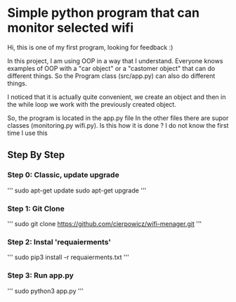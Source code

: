 # Simple python program that can monitor selected wifi

Hi, this is one of my first program, looking for feedback :) 

In this project, I am using OOP in a way that I understand. Everyone knows examples of OOP with a "car object" or a 
"castomer object" that can do different things. So the Program class (src/app.py) can also do different things.

I noticed that it is actually quite convenient, we create an object and then in the while loop we work 
with the previously created object. 

So, the program is located in the app.py file In the other files there are supor classes (monitoring.py wifi.py). 
Is this how it is done ? I do not know the first time I use this 

## Step By Step

### Step 0: Classic, update upgrade
'''
sudo apt-get update
sudo apt-get upgrade
'''

### Step 1: Git Clone 
'''
sudo git clone https://github.com/cierpowicz/wifi-menager.git
'''

### Step 2: Instal 'requaierments'
'''
sudo pip3 install -r requaierments.txt
'''

### Step 3: Run app.py
'''
sudo python3 app.py
'''
